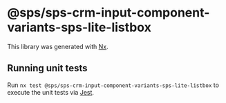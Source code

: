 # @sps/sps-crm-input-component-variants-sps-lite-listbox

This library was generated with [Nx](https://nx.dev).

## Running unit tests

Run `nx test @sps/sps-crm-input-component-variants-sps-lite-listbox` to execute the unit tests via [Jest](https://jestjs.io).
